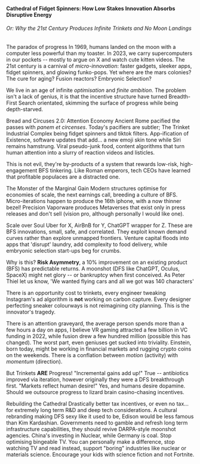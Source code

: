 #### Cathedral of Fidget Spinners: How Low Stakes Innovation Absorbs Disruptive Energy
###### Or: Why the 21st Century Produces Infinite Trinkets and No Moon Landings

The paradox of progress
In 1969, humans landed on the moon with a computer less powerful than my toaster. In 2023, we carry supercomputers in our pockets -- mostly to argue on X and watch cute kitten videos. The 21st century is a carnival of *micro-innovation*: faster gadgets, sleeker apps, fidget spinners, and glowing funko-pops. Yet where are the mars colonies? The cure for aging? Fusion reactors? Embryonic Selection?

We live in an age of infinite *optimisation* and *finite ambition*. The problem isn't a lack of genius, it is that the incentive structure have turned Breadth-First Search orientated, skimming the surface of progress while being depth-starved.

Bread and Circuses 2.0: Attention Economy
Ancient Rome pacified the passes with *panem et circenses*. Today's pacifiers are subtler; The Trinket Industrial Complex being fidget spinners and tiktok filters.
App-ification of Existence, software updates that add... a new emoji skin tone while Siri remains hamstrung.
Viral pseudo-junk food, content algorithms that turn human attention into a slurry of reaction videos and listicles.

This is not evil, they're by-products of a system that rewards low-risk, high-engagement BFS tinkering. Like Roman emperors, tech CEOs have learned that profitable populaces are a distracted one.

The Monster of the Marginal Gain
Modern structures optimise for economies of scale, the next earnings call, breeding a culture of BFS.
Micro-iterations happen to produce the 16th iphone, with a now thinner bezel! Precision Vaporware produces Metaverses that exist only in press releases and don't sell (vision pro, although personally I would like one). 

Scale over Soul
Uber for X, AirBnB for Y, ChatGPT wrapper for Z.
These are BFS innovations, small, safe, and correlated. They exploit known demand curves rather than explore unmapped frontiers. Venture capital floods into apps that 'disrupt' laundry, add complexity to food delivery, while embryonic selection start-ups beg for crumbs.

Why is this? **Risk Asymmetry**, a 10% improvement on an existing product (BFS) has predictable returns. A moonshot (DFS like ChatGPT, Oculus, SpaceX) might net glory -- or bankruptcy when first conceived. As Peter Thiel let us know, 'We wanted flying cars and all we got was 140 characters'

There is an opportunity cost to trinkets, every engineer tweaking Instagram's ad algorithm is **not** working on carbon capture. Every designer perfecting sneaker colourways is not reimagining city planning. This is the innovator's tragedy.

There is an attention graveyard, the average person spends more than a few hours a day on apps, I believe VR gaming attracted a few billion in VC funding in 2022, while fusion drew a few hundred million (possible this has changed). The worst part, even geniuses get sucked into triviality. Einstein, born today, might be working in financial markets and rugging crypto coins on the weekends. There is a conflation between *motion* (activity) with *momentum* (direction).

But Trinkets **ARE** Progress!
"Incremental gains add up!" True -- antibiotics improved via iteration, however originally they were a DFS breakthrough first.
"Markets reflect human desire!" Yes, and humans desire dopamine. Should we outsource progress to lizard brain casino-chasing incentives.

Rebuilding the Cathedral
Drastically better tax incentives, or even no tax... for extremely long term R&D and deep tech considerations.
A cultural rebranding making DFS sexy like it used to be, Edison would be less famous than Kim Kardashian.
Governments need to gamble and refresh long term infrastructure capabilities, they should revive DARPA-style moonshot agencies. China's investing in Nuclear, while Germany is coal. Stop optimising bingeable TV.
You can personally make a difference, stop watching TV and read instead, support "boring" industries like nuclear or materials science. Encourage your kids with science fiction and not Fortnite.